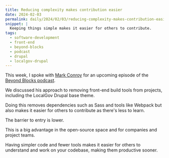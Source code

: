 ```yaml
---
title: Reducing complexity makes contribution easier
date: 2024-02-03
permalink: daily/2024/02/03/reducing-complexity-makes-contribution-easier
snippet: |
  Keeping things simple makes it easier for others to contribute.
tags:
  - software-development
  - front-end
  - beyond-blocks
  - podcast
  - drupal
  - localgov-drupal
---
```


This week, I spoke with [Mark Conroy][mark] for an upcoming episode of the [Beyond Blocks podcast][podcast].

We discussed his approach to removing front-end build tools from projects, including the LocalGov Drupal base theme.

Doing this removes dependencies such as Sass and tools like Webpack but also makes it easier for others to contribute as there's less to learn.

The barrier to entry is lower.

This is a big advantage in the open-source space and for companies and project teams.

Having simpler code and fewer tools makes it easier for others to understand and work on your codebase, making them productive sooner.

[mark]: https://mark.ie
[podcast]: {{site.url}}/podcast

